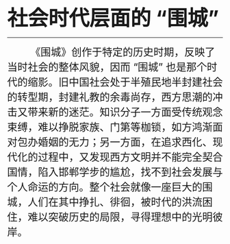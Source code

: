 <font size=7>**社会时代层面的 “围城”**</font>

---

<font size=5>&nbsp;&nbsp;&nbsp;&nbsp;&nbsp;&nbsp;&nbsp;&nbsp;《围城》创作于特定的历史时期，反映了当时社会的整体风貌，因而 “围城” 也是那个时代的缩影。旧中国社会处于半殖民地半封建社会的转型期，封建礼教的余毒尚存，西方思潮的冲击又带来新的迷茫。知识分子一方面受传统观念束缚，难以挣脱家族、门第等枷锁，如方鸿渐面对包办婚姻的无力；另一方面，在追求西化、现代化的过程中，又发现西方文明并不能完全契合国情，陷入邯郸学步的尴尬，找不到社会发展与个人命运的方向。整个社会就像一座巨大的围城，人们在其中挣扎、徘徊，被时代的洪流困住，难以突破历史的局限，寻得理想中的光明彼岸。